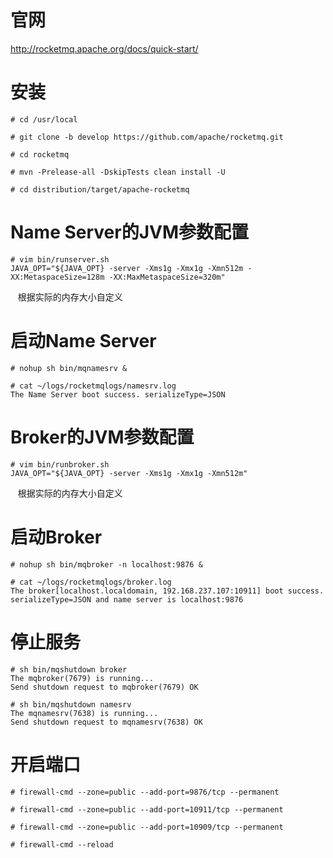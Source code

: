 # 官网
http://rocketmq.apache.org/docs/quick-start/

# 安装
```
# cd /usr/local

# git clone -b develop https://github.com/apache/rocketmq.git

# cd rocketmq

# mvn -Prelease-all -DskipTests clean install -U

# cd distribution/target/apache-rocketmq
```

# Name Server的JVM参数配置
```
# vim bin/runserver.sh
JAVA_OPT="${JAVA_OPT} -server -Xms1g -Xmx1g -Xmn512m -XX:MetaspaceSize=128m -XX:MaxMetaspaceSize=320m"
```
    根据实际的内存大小自定义

# 启动Name Server
```
# nohup sh bin/mqnamesrv &

# cat ~/logs/rocketmqlogs/namesrv.log
The Name Server boot success. serializeType=JSON
```

# Broker的JVM参数配置
```
# vim bin/runbroker.sh
JAVA_OPT="${JAVA_OPT} -server -Xms1g -Xmx1g -Xmn512m"
```
    根据实际的内存大小自定义

# 启动Broker
```
# nohup sh bin/mqbroker -n localhost:9876 &

# cat ~/logs/rocketmqlogs/broker.log
The broker[localhost.localdomain, 192.168.237.107:10911] boot success. serializeType=JSON and name server is localhost:9876
```

# 停止服务
```
# sh bin/mqshutdown broker
The mqbroker(7679) is running...
Send shutdown request to mqbroker(7679) OK

# sh bin/mqshutdown namesrv
The mqnamesrv(7638) is running...
Send shutdown request to mqnamesrv(7638) OK
```

# 开启端口
```
# firewall-cmd --zone=public --add-port=9876/tcp --permanent

# firewall-cmd --zone=public --add-port=10911/tcp --permanent

# firewall-cmd --zone=public --add-port=10909/tcp --permanent

# firewall-cmd --reload
```
